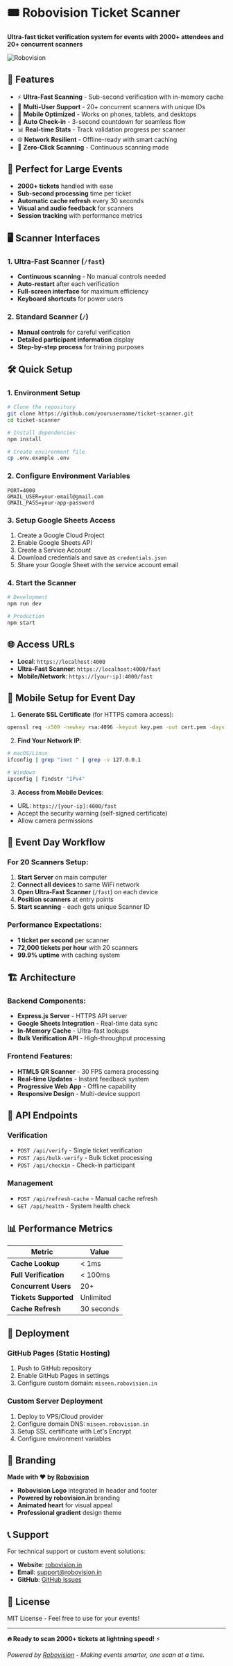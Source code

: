 # 🎟️ Robovision Ticket Scanner

**Ultra-fast ticket verification system for events with 2000+ attendees and 20+ concurrent scanners**

![Robovision](https://robovision.in/assets/logo.png)

## 🚀 Features

- ⚡ **Ultra-Fast Scanning** - Sub-second verification with in-memory cache
- 👥 **Multi-User Support** - 20+ concurrent scanners with unique IDs
- 📱 **Mobile Optimized** - Works on phones, tablets, and desktops
- 🔄 **Auto Check-in** - 3-second countdown for seamless flow
- 📊 **Real-time Stats** - Track validation progress per scanner
- 🌐 **Network Resilient** - Offline-ready with smart caching
- 🎯 **Zero-Click Scanning** - Continuous scanning mode

## 🎪 Perfect for Large Events

- **2000+ tickets** handled with ease
- **Sub-second processing** time per ticket
- **Automatic cache refresh** every 30 seconds
- **Visual and audio feedback** for scanners
- **Session tracking** with performance metrics

## 🖥️ Scanner Interfaces

### 1. Ultra-Fast Scanner (`/fast`)
- **Continuous scanning** - No manual controls needed
- **Auto-restart** after each verification
- **Full-screen interface** for maximum efficiency
- **Keyboard shortcuts** for power users

### 2. Standard Scanner (`/`)
- **Manual controls** for careful verification
- **Detailed participant information** display
- **Step-by-step process** for training purposes

## 🛠️ Quick Setup

### 1. Environment Setup
```bash
# Clone the repository
git clone https://github.com/yourusername/ticket-scanner.git
cd ticket-scanner

# Install dependencies
npm install

# Create environment file
cp .env.example .env
```

### 2. Configure Environment Variables
```env
PORT=4000
GMAIL_USER=your-email@gmail.com
GMAIL_PASS=your-app-password
```

### 3. Setup Google Sheets Access
1. Create a Google Cloud Project
2. Enable Google Sheets API
3. Create a Service Account
4. Download credentials and save as `credentials.json`
5. Share your Google Sheet with the service account email

### 4. Start the Scanner
```bash
# Development
npm run dev

# Production
npm start
```

## 🌐 Access URLs

- **Local**: `https://localhost:4000`
- **Ultra-Fast Scanner**: `https://localhost:4000/fast`
- **Mobile/Network**: `https://[your-ip]:4000/fast`

## 📱 Mobile Setup for Event Day

1. **Generate SSL Certificate** (for HTTPS camera access):
```bash
openssl req -x509 -newkey rsa:4096 -keyout key.pem -out cert.pem -days 365 -nodes
```

2. **Find Your Network IP**:
```bash
# macOS/Linux
ifconfig | grep "inet " | grep -v 127.0.0.1

# Windows
ipconfig | findstr "IPv4"
```

3. **Access from Mobile Devices**:
- URL: `https://[your-ip]:4000/fast`
- Accept the security warning (self-signed certificate)
- Allow camera permissions

## 🎯 Event Day Workflow

### For 20 Scanners Setup:

1. **Start Server** on main computer
2. **Connect all devices** to same WiFi network
3. **Open Ultra-Fast Scanner** (`/fast`) on each device
4. **Position scanners** at entry points
5. **Start scanning** - each gets unique Scanner ID

### Performance Expectations:
- **1 ticket per second** per scanner
- **72,000 tickets per hour** with 20 scanners
- **99.9% uptime** with caching system

## 🏗️ Architecture

### Backend Components:
- **Express.js Server** - HTTPS API server
- **Google Sheets Integration** - Real-time data sync
- **In-Memory Cache** - Ultra-fast lookups
- **Bulk Verification API** - High-throughput processing

### Frontend Features:
- **HTML5 QR Scanner** - 30 FPS camera processing
- **Real-time Updates** - Instant feedback system
- **Progressive Web App** - Offline capability
- **Responsive Design** - Multi-device support

## 🔧 API Endpoints

### Verification
- `POST /api/verify` - Single ticket verification
- `POST /api/bulk-verify` - Bulk ticket processing
- `POST /api/checkin` - Check-in participant

### Management
- `POST /api/refresh-cache` - Manual cache refresh
- `GET /api/health` - System health check

## 📊 Performance Metrics

| Metric | Value |
|--------|-------|
| **Cache Lookup** | < 1ms |
| **Full Verification** | < 100ms |
| **Concurrent Users** | 20+ |
| **Tickets Supported** | Unlimited |
| **Cache Refresh** | 30 seconds |

## 🚀 Deployment

### GitHub Pages (Static Hosting)
1. Push to GitHub repository
2. Enable GitHub Pages in settings
3. Configure custom domain: `miseen.robovision.in`

### Custom Server Deployment
1. Deploy to VPS/Cloud provider
2. Configure domain DNS: `miseen.robovision.in`
3. Setup SSL certificate with Let's Encrypt
4. Configure environment variables

## 🎨 Branding

**Made with ❤️ by [Robovision](https://robovision.in)**

- **Robovision Logo** integrated in header and footer
- **Powered by robovision.in** branding
- **Animated heart** for visual appeal
- **Professional gradient** design theme

## 📞 Support

For technical support or custom event solutions:
- **Website**: [robovision.in](https://robovision.in)
- **Email**: support@robovision.in
- **GitHub**: [GitHub Issues](https://github.com/yourusername/ticket-scanner/issues)

## 📄 License

MIT License - Feel free to use for your events!

---

**🔥 Ready to scan 2000+ tickets at lightning speed!** ⚡

*Powered by [Robovision](https://robovision.in) - Making events smarter, one scan at a time.*
